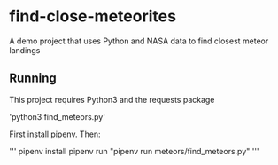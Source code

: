 # find-close-meteorites
A demo project that uses Python and NASA data to find closest meteor landings

## Running

This project requires Python3 and the requests package

'python3 find_meteors.py'

First install pipenv. Then:

'''
pipenv install
pipenv run "pipenv run meteors/find_meteors.py"
'''
